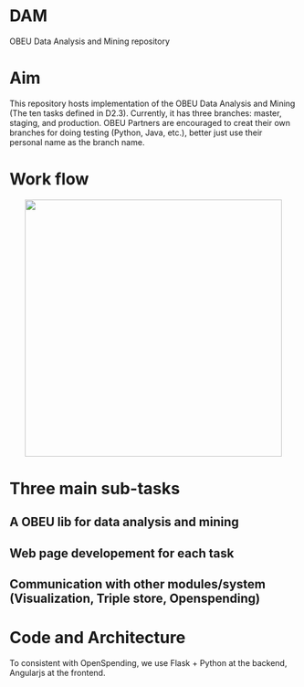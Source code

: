 # DAM
OBEU Data Analysis and Mining repository

# Aim

This repository hosts implementation of the OBEU Data Analysis and Mining (The ten tasks defined in D2.3).
Currently, it has three branches: master, staging, and production.
OBEU Partners are encouraged to creat their own branches for doing testing (Python, Java, etc.), better just use their personal name as the branch name. 

# Work flow
<p align="center">
  <img src="doc/pic/DAM_WF_example.png" width="450"/>

</p>


# Three main sub-tasks

## A OBEU lib for data analysis and mining

## Web page developement for each task

## Communication with other modules/system (Visualization, Triple store, Openspending)

# Code and Architecture

To consistent with OpenSpending, we use Flask + Python at the backend, Angularjs at the frontend.

